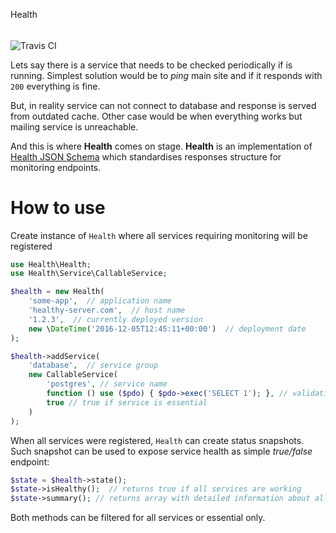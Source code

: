 Health
######

![Travis CI](https://travis-ci.org/potfur/health-json.svg?branch=master "Travis CI")


Lets say there is a service that needs to be checked periodically if is running.
Simplest solution would be to _ping_ main site and if it responds with `200` everything is fine.

But, in reality service can not connect to database and response is served from outdated cache.
Other case would be when everything works but mailing service is unreachable.
 
And this is where **Health** comes on stage.
**Health** is an implementation of [Health JSON Schema](healthjson.org) which standardises responses structure for monitoring endpoints.


# How to use

Create instance of `Health` where all services requiring monitoring will be registered

```php
use Health\Health;
use Health\Service\CallableService;

$health = new Health(
	'some-app',  // application name
	'healthy-server.com',  // host name
	'1.2.3',  // currently deployed version
	new \DateTime('2016-12-05T12:45:11+00:00')  // deployment date
);

$health->addService(
    'database',  // service group
    new CallableService(
        'postgres', // service name
        function () use ($pdo) { $pdo->exec('SELECT 1'); }, // validating function
        true // true if service is essential
    )
);
```

When all services were registered, `Health` can create status snapshots.
Such snapshot can be used to expose service health as simple _true/false_ endpoint:

```php
$state = $health->state();
$state->isHealthy();  // returns true if all services are working
$state->summary(); // returns array with detailed information about all registered services
```

Both methods can be filtered for all services or essential only.
